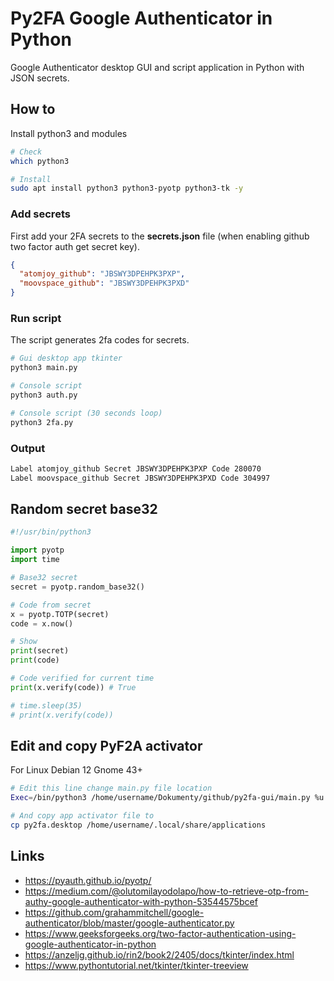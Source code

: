 # Py2FA Google Authenticator in Python

Google Authenticator desktop GUI and script application in Python with JSON secrets.

## How to

Install python3 and modules

```sh
# Check
which python3

# Install
sudo apt install python3 python3-pyotp python3-tk -y
```

### Add secrets

First add your 2FA secrets to the **secrets.json** file (when enabling github two factor auth get secret key).

```json
{
  "atomjoy_github": "JBSWY3DPEHPK3PXP",
  "moovspace_github": "JBSWY3DPEHPK3PXD"
}
```

### Run script

The script generates 2fa codes for secrets.

```sh
# Gui desktop app tkinter
python3 main.py

# Console script
python3 auth.py

# Console script (30 seconds loop)
python3 2fa.py
```

### Output

```sh
Label atomjoy_github Secret JBSWY3DPEHPK3PXP Code 280070
Label moovspace_github Secret JBSWY3DPEHPK3PXD Code 304997
```

## Random secret base32

```py
#!/usr/bin/python3

import pyotp
import time

# Base32 secret
secret = pyotp.random_base32()

# Code from secret
x = pyotp.TOTP(secret)
code = x.now()

# Show
print(secret)
print(code)

# Code verified for current time
print(x.verify(code)) # True

# time.sleep(35)
# print(x.verify(code))
```

## Edit and copy PyF2A activator

For Linux Debian 12 Gnome 43+

```sh
# Edit this line change main.py file location
Exec=/bin/python3 /home/username/Dokumenty/github/py2fa-gui/main.py %u

# And copy app activator file to
cp py2fa.desktop /home/username/.local/share/applications
```

## Links

- <https://pyauth.github.io/pyotp/>
- <https://medium.com/@olutomilayodolapo/how-to-retrieve-otp-from-authy-google-authenticator-with-python-53544575bcef>
- <https://github.com/grahammitchell/google-authenticator/blob/master/google-authenticator.py>
- <https://www.geeksforgeeks.org/two-factor-authentication-using-google-authenticator-in-python>
- <https://anzeljg.github.io/rin2/book2/2405/docs/tkinter/index.html>
- <https://www.pythontutorial.net/tkinter/tkinter-treeview>
